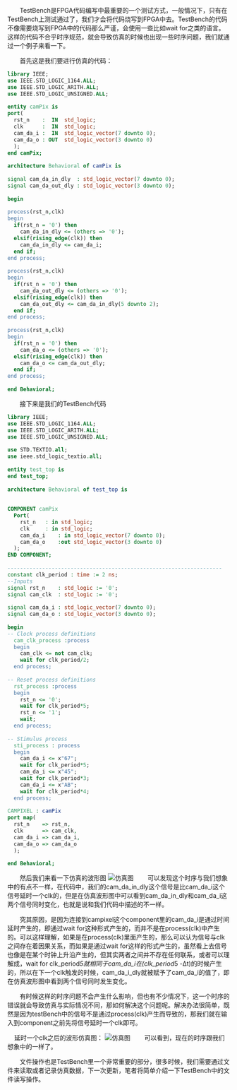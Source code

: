 ﻿&emsp;&emsp;TestBench是FPGA代码编写中最重要的一个测试方式，一般情况下，只有在TestBench上测试通过了，我们才会将代码烧写到FPGA中去。TestBench的代码不像需要烧写到FPGA中的代码那么严谨，会使用一些比如wait for之类的语言。这样的代码不合乎时序规范，就会导致仿真的时候也出现一些时序问题，我们就通过一个例子来看一下。

&emsp;&emsp;首先这是我们要进行仿真的代码：

```VHDL
library IEEE;
use IEEE.STD_LOGIC_1164.ALL;
use IEEE.STD_LOGIC_ARITH.ALL;
use IEEE.STD_LOGIC_UNSIGNED.ALL;
 
entity camPix is
port(
  rst_n    :  IN  std_logic;
  clk      :  IN  std_logic;
  cam_da_i :  IN  std_logic_vector(7 downto 0);
  cam_da_o : OUT  std_logic_vector(3 downto 0)
  );
end camPix;
 
architecture Behavioral of camPix is
 
signal cam_da_in_dly  : std_logic_vector(7 downto 0);
signal cam_da_out_dly : std_logic_vector(3 downto 0);
 
begin
 
process(rst_n,clk)
begin
  if(rst_n = '0') then
    cam_da_in_dly <= (others => '0');
  elsif(rising_edge(clk)) then
    cam_da_in_dly <= cam_da_i;
  end if;
end process;
 
process(rst_n,clk)
begin
  if(rst_n = '0') then
    cam_da_out_dly <= (others => '0');
  elsif(rising_edge(clk)) then
    cam_da_out_dly <= cam_da_in_dly(5 downto 2);
  end if;
end process;
 
process(rst_n,clk)
begin
  if(rst_n = '0') then
    cam_da_o <= (others => '0');
  elsif(rising_edge(clk)) then
    cam_da_o <= cam_da_out_dly;
  end if;
end process;
 
end Behavioral;
```
&emsp;&emsp;接下来是我们的TestBench代码

```VHDL
library IEEE;
use IEEE.STD_LOGIC_1164.ALL;
use IEEE.STD_LOGIC_ARITH.ALL;
use IEEE.STD_LOGIC_UNSIGNED.ALL;
 
use STD.TEXTIO.all;
use ieee.std_logic_textio.all;
 
entity test_top is
end test_top;
 
architecture Behavioral of test_top is
 
 
COMPONENT camPix
  Port(
    rst_n	: in std_logic;
    clk		: in std_logic;			
    cam_da_i	: in std_logic_vector(7 downto 0);
    cam_da_o    :out std_logic_vector(3 downto 0)
  );
END COMPONENT;
 
--------------------------------------------------------------------
constant clk_period : time := 2 ns;
--Inputs
signal rst_n 	: std_logic := '0';
signal cam_clk  : std_logic := '0';
 
signal cam_da_i : std_logic_vector(7 downto 0);
signal cam_da_o : std_logic_vector(3 downto 0);
 
begin
-- Clock process definitions
  cam_clk_process :process
  begin
    cam_clk <= not cam_clk;
    wait for clk_period/2;
  end process;
 
-- Reset process definitions
  rst_process :process
  begin
    rst_n <= '0';
    wait for clk_period*5;
    rst_n <= '1';
    wait;
  end process;
 
-- Stimulus process
  sti_process : process
  begin
    cam_da_i <= x"67";
    wait for clk_period*5;
    cam_da_i <= x"45";
    wait for clk_period*3;
    cam_da_i <= x"AB";
    wait for clk_period*4;
  end process;
 
CAMPIXEL : camPix
port map(
  rst_n    => rst_n,
  clk      => cam_clk,
  cam_da_i => cam_da_i,
  cam_da_o => cam_da_o
  );
 
end Behavioral;
```
&emsp;&emsp;然后我们来看一下仿真的波形图
![仿真图](https://imgconvert.csdnimg.cn/aHR0cDovL2ltZy5ibG9nLmNzZG4ubmV0LzIwMTYxMjAzMjEyMTA2NTYz)
&emsp;&emsp;可以发现这个时序与我们想象中的有点不一样，在代码中，我们的cam_da_in_dly这个信号是比cam_da_i这个信号延时一个clk的，但是在仿真波形图中可以看到cam_da_in_dly和cam_da_i这两个信号同时变化，也就是说和我们代码中描述的不一样。

&emsp;&emsp;究其原因，是因为连接到campixel这个component里的cam_da_i是通过时间延时产生的，即通过wait for这种形式产生的，而并不是在process(clk)中产生的。可以这样理解，如果是在process(clk)里面产生的，那么可以认为信号与clk之间存在着因果关系，而如果是通过wait for这样的形式产生的，虽然看上去信号也像是在某个时钟上升沿产生的，但其实两者之间并不存在任何联系，或者可以理解成，wait for clk_period*5就相同于cam_da_i在(clk_period*5 -Δt)的时候产生的，所以在下一个clk触发的时候，cam_da_i_dly就被赋予了cam_da_i的值了，即在仿真波形图中看到两个信号同时发生变化。

&emsp;&emsp;有时候这样的时序问题不会产生什么影响，但也有不少情况下，这一个时序的错误就会导致仿真与实际情况不同，那如何解决这个问题呢。解决办法很简单，既然是因为testBench中的信号不是通过process(clk)产生而导致的，那我们就在输入到component之前先将信号延时一个clk即可。

&nbsp;&nbsp;&nbsp;&nbsp;延时一个clk之后的波形仿真图：
![仿真图](https://imgconvert.csdnimg.cn/aHR0cDovL2ltZy5ibG9nLmNzZG4ubmV0LzIwMTYxMjAzMjEyMjI2MDc0)
&emsp;&emsp;可以看到，现在的时序跟我们想象中的一样了。

&emsp;&emsp;文件操作也是TestBench里一个非常重要的部分，很多时候，我们需要通过文件来读取或者记录仿真数据，下一次更新，笔者将简单介绍一下TestBench中的文件读写操作。
